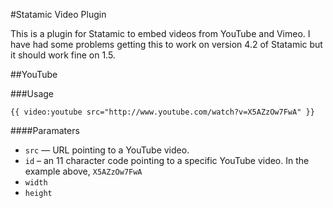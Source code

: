 #Statamic Video Plugin

This is a plugin for Statamic to embed videos from YouTube and Vimeo. I have had some problems getting this to work on version 4.2 of Statamic but it should work fine on 1.5. 

##YouTube

###Usage

	{{ video:youtube src="http://www.youtube.com/watch?v=X5AZzOw7FwA" }}
	
####Paramaters
* `src` — URL pointing to a YouTube video. 
* `id` – an 11 character code pointing to a specific YouTube video. In the example above, `X5AZzOw7FwA`
* `width`
* `height` 
